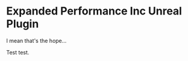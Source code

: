 Expanded Performance Inc Unreal Plugin
==============================================================================

I mean that's the hope...

Test test.
